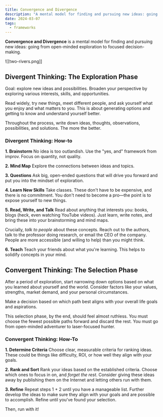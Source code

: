 ```yaml
---
title: Convergence and Divergence
description: "A mental model for finding and pursuing new ideas: going from open-minded exploration to focused decision-making."
date: 2024-03-07
tags:
  - frameworks
---
```

**Convergence and Divergence** is a mental model for finding and pursuing new ideas: going from open-minded exploration to focused decision-making.

![[two-rivers.png]]
## Divergent Thinking: The Exploration Phase

Goal: explore new ideas and possibilities. Broaden your perspective by exploring various interests, skills, and opportunities.

Read widely, try new things, meet different people, and ask yourself what you enjoy and what matters to you. This is about generating options and getting to know and understand yourself better.

Throughout the process, write down ideas, thoughts, observations, possibilities, and solutions. The more the better.

### Divergent Thinking: How-to

**1. Brainstorm**
No idea is too outlandish. Use the "yes, and" framework from improv. Focus on quantity, not quality.

**2. Mind Map**
Explore the connections between ideas and topics.

**3. Questions**
Ask big, open-ended questions that will drive you forward and put you into the mindset of exploration.

**4. Learn New Skills**
Take classes. These don't have to be expensive, and there is no commitment. You don't need to become a pro—the point is to expose yourself to new things.

**5. Read, Write, and Talk**
Read about anything that interests you: books, blogs (heck, even watching YouTube videos). Just learn, write notes, and bring these into your brainstorming and mind maps.

Crucially, _talk to people_ about these concepts. Reach out to the authors, talk to the professor doing research, or email the CEO of the company. People are more accessible (and willing to help) than you might think.

**6. Teach**
Teach your friends about what you're learning. This helps to solidify concepts in your mind.


## Convergent Thinking: The Selection Phase

After a period of exploration, start narrowing down options based on what you learned about yourself and the world. Consider factors like your values, strengths, market demand, and your personal circumstances.

Make a decision based on which path best aligns with your overall life goals and aspirations.

This selection phase, by the end, should feel almost ruthless. You must choose the fewest possible paths forward and discard the rest. You must go from open-minded adventurer to laser-focused hunter.

### Convergent Thinking: How-To

**1. Determine Criteria**
Choose clear, measurable criteria for ranking ideas. These could be things like difficulty, ROI, or how well they align with your goals.

**2. Rank and Sort**
Rank your ideas based on the established criteria. Choose which ones to focus in on, and _forget the rest_. Consider giving these ideas away by publishing them on the Internet and letting others run with them.

**3. Refine**
Repeat steps 1 + 2 until you have a manageable list. Further develop the ideas to make sure they align with your goals and are possible to accomplish. Refine until you've found your selection.

Then, run with it!